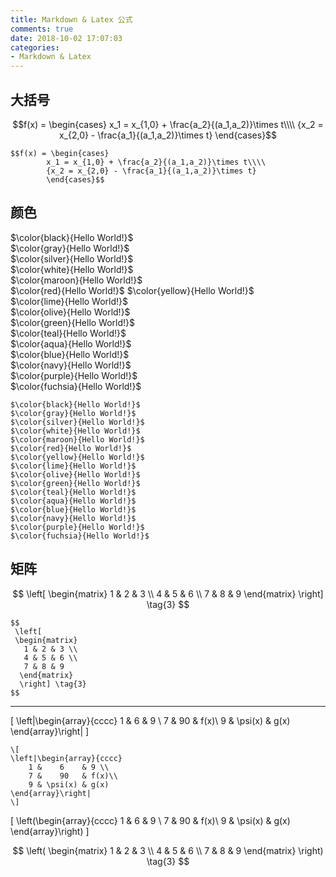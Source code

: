 ```yaml
---
title: Markdown & Latex 公式
comments: true
date: 2018-10-02 17:07:03
categories:
- Markdown & Latex
---
```


## 大括号
$$f(x) = \begin{cases}
        x_1 = x_{1,0} + \frac{a_2}{(a_1,a_2)}\times t\\\\
        {x_2 = x_{2,0} - \frac{a_1}{(a_1,a_2)}\times t}
        \end{cases}$$

```
$$f(x) = \begin{cases}
        x_1 = x_{1,0} + \frac{a_2}{(a_1,a_2)}\times t\\\\
        {x_2 = x_{2,0} - \frac{a_1}{(a_1,a_2)}\times t}
        \end{cases}$$
```
## 颜色

$\color{black}{Hello World!}$	
$\color{gray}{Hello World!}$	
$\color{silver}{Hello World!}$	
$\color{white}{Hello World!}$	
$\color{maroon}{Hello World!}$	
$\color{red}{Hello World!}$	
$\color{yellow}{Hello World!}$	
$\color{lime}{Hello World!}$	
$\color{olive}{Hello World!}$	
$\color{green}{Hello World!}$	
$\color{teal}{Hello World!}$	
$\color{aqua}{Hello World!}$	
$\color{blue}{Hello World!}$	
$\color{navy}{Hello World!}$	
$\color{purple}{Hello World!}$	
$\color{fuchsia}{Hello World!}$	
```
$\color{black}{Hello World!}$	
$\color{gray}{Hello World!}$	
$\color{silver}{Hello World!}$	
$\color{white}{Hello World!}$	
$\color{maroon}{Hello World!}$	
$\color{red}{Hello World!}$	
$\color{yellow}{Hello World!}$	
$\color{lime}{Hello World!}$	
$\color{olive}{Hello World!}$	
$\color{green}{Hello World!}$	
$\color{teal}{Hello World!}$	
$\color{aqua}{Hello World!}$	
$\color{blue}{Hello World!}$	
$\color{navy}{Hello World!}$	
$\color{purple}{Hello World!}$	
$\color{fuchsia}{Hello World!}$	
```

## 矩阵

$$
 \left[
 \begin{matrix}
   1 & 2 & 3 \\
   4 & 5 & 6 \\
   7 & 8 & 9
  \end{matrix}
  \right] \tag{3}
$$

```
$$
 \left[
 \begin{matrix}
   1 & 2 & 3 \\
   4 & 5 & 6 \\
   7 & 8 & 9
  \end{matrix}
  \right] \tag{3}
$$
```
---

\[ 
\left|\begin{array}{cccc} 
    1 &    6    & 9 \\ 
    7 &    90   & f(x)\\ 
    9 & \psi(x) & g(x) 
\end{array}\right| 
\]
```
\[ 
\left|\begin{array}{cccc} 
    1 &    6    & 9 \\ 
    7 &    90   & f(x)\\ 
    9 & \psi(x) & g(x) 
\end{array}\right| 
\]
```

\[ 
\left(\begin{array}{cccc} 
    1 &    6    & 9 \\ 
    7 &    90   & f(x)\\ 
    9 & \psi(x) & g(x) 
\end{array}\right)
\]

$$
 \left(
 \begin{matrix}
   1 & 2 & 3 \\
   4 & 5 & 6 \\
   7 & 8 & 9
  \end{matrix}
  \right) \tag{3}
$$
